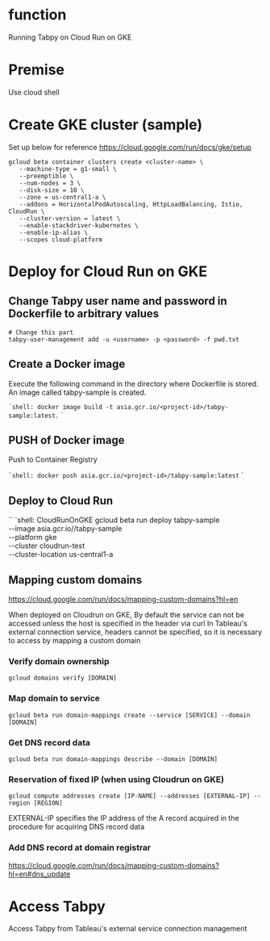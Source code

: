 # function
Running Tabpy on Cloud Run on GKE

# Premise
Use cloud shell

# Create GKE cluster (sample)
Set up below for reference
https://cloud.google.com/run/docs/gke/setup

```shell: sample
gcloud beta container clusters create <cluster-name> \
   --machine-type = g1-small \
   --preemptible \
   --num-nodes = 3 \
   --disk-size = 10 \
   --zone = us-central1-a \
   --addons = HorizontalPodAutoscaling, HttpLoadBalancing, Istio, CloudRun \
   --cluster-version = latest \
   --enable-stackdriver-kubernetes \
   --enable-ip-alias \
   --scopes cloud-platform
```

# Deploy for Cloud Run on GKE
## Change Tabpy user name and password in Dockerfile to arbitrary values

```Dockerfile:
# Change this part
tabpy-user-management add -u <username> -p <password> -f pwd.txt
```

## Create a Docker image
Execute the following command in the directory where Dockerfile is stored.
An image called tabpy-sample is created.

`` `shell:
docker image build -t asia.gcr.io/<project-id>/tabpy-sample:latest.
`` `

## PUSH of Docker image
Push to Container Registry

`` `shell:
docker push asia.gcr.io/<project-id>/tabpy-sample:latest
`` `

## Deploy to Cloud Run

`` `shell: CloudRunOnGKE
gcloud beta run deploy tabpy-sample \
   --image asia.gcr.io/<project-id>/tabpy-sample \
   --platform gke \
   --cluster cloudrun-test \
   --cluster-location us-central1-a

## Mapping custom domains
https://cloud.google.com/run/docs/mapping-custom-domains?hl=en

When deployed on Cloudrun on GKE,
By default the service can not be accessed unless the host is specified in the header via curl
In Tableau's external connection service, headers cannot be specified, so it is necessary to access by mapping a custom domain


### Verify domain ownership
```shell:
gcloud domains verify [DOMAIN]
```

### Map domain to service
```shell:
gcloud beta run domain-mappings create --service [SERVICE] --domain [DOMAIN]
```

### Get DNS record data
```shell:
gcloud beta run domain-mappings describe --domain [DOMAIN]
```

### Reservation of fixed IP (when using Cloudrun on GKE)
```shell:
gcloud compute addresses create [IP-NAME] --addresses [EXTERNAL-IP] --region [REGION]
```

EXTERNAL-IP specifies the IP address of the A record acquired in the procedure for acquiring DNS record data


### Add DNS record at domain registrar
https://cloud.google.com/run/docs/mapping-custom-domains?hl=en#dns_update

# Access Tabpy
Access Tabpy from Tableau's external service connection management
